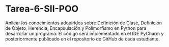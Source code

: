 # Tarea-6-SII-POO
Aplicar los conocimientos adquiridos sobre Definición de Clase, Definición de Objeto, Herencia, Encapsulación y Polimorfismo en Python para desarrollar un programa. El código será implementado en el IDE PyCharm y posteriormente publicado en el repositorio de GitHub de cada estudiante.
